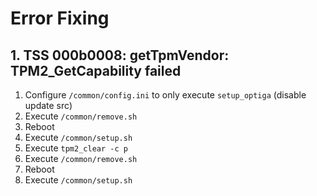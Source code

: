 # Error Fixing

## 1. TSS 000b0008: getTpmVendor: TPM2_GetCapability failed

1. Configure ```/common/config.ini``` to only execute ```setup_optiga``` (disable update src)
2. Execute ```/common/remove.sh```
3. Reboot
4. Execute ```/common/setup.sh```
5. Execute ```tpm2_clear -c p```
6. Execute ```/common/remove.sh```
7. Reboot
8. Execute ```/common/setup.sh```
